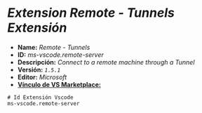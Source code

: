 <!-- Autor: Daniel Benjamin Perez Morales -->
<!-- GitHub: https://github.com/D4nitrix13 -->
<!-- GitLab: https://gitlab.com/D4nitrix13 -->
<!-- Correo electrónico: danielperezdev@proton.me -->

# ***Extension Remote - Tunnels Extensión***

- **Name:** *Remote - Tunnels*
- **ID:** *ms-vscode.remote-server*
- **Descripción:** *Connect to a remote machine through a Tunnel*
- **Versión:** *`1.5.1`*
- **Editor:** *Microsoft*
- **[Vínculo de VS Marketplace:](https://marketplace.visualstudio.com/items?itemName=ms-vscode.remote-server "https://marketplace.visualstudio.com/items?itemName=ms-vscode.remote-server")**

```plaintext
# Id Extensión Vscode
ms-vscode.remote-server
```

